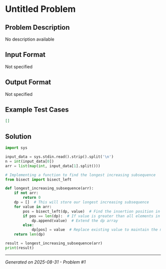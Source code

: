 # Untitled Problem

## Problem Description
No description available

## Input Format
Not specified

## Output Format
Not specified

## Example Test Cases
```json
[]
```

## Solution
```python
import sys

input_data = sys.stdin.read().strip().split('\n')
n = int(input_data[0])
arr = list(map(int, input_data[1].split()))

# Implementing a function to find the longest increasing subsequence
from bisect import bisect_left

def longest_increasing_subsequence(arr):
    if not arr:
        return 0
    dp = []  # This will store our longest increasing subsequence
    for value in arr:
        pos = bisect_left(dp, value)  # Find the insertion position in dp
        if pos == len(dp):  # If value is greater than all elements in dp
            dp.append(value)  # Extend the dp array
        else:
            dp[pos] = value  # Replace existing value to maintain the minimal last element
    return len(dp)

result = longest_increasing_subsequence(arr)
print(result)
```

---
*Generated on 2025-08-31 - Problem #1*